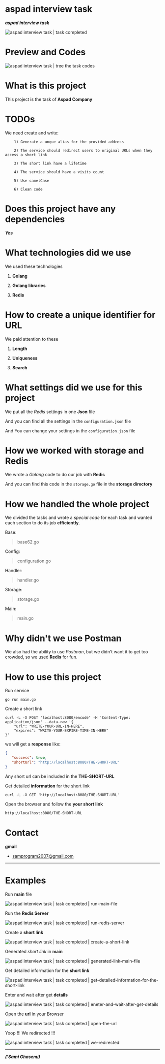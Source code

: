 # aspad interview task
<b><var>aspad interview task</var></b>

<div>
  <img
      src="/data/task-completed.png"
      alt="aspad interview task | task completed"
      style="max-width:100%;"
  />
</div>

# Preview and Codes
<div>
  <img
      src="/data/tree-the-task-codes.png"
      alt="aspad interview task | tree the task codes"
      style="max-width:100%;"
  />
</div>

# What is this project
This project is the task of <strong>Aspad Company</strong>

# TODOs
We need create and write:

        1) Generate a unque alias for the provided address

        2) The service should redirect users to original URLs when they access a short link 
        
        3) The short link have a lifetime
        
        4) The service should have a visits count 
        
        5) Use camelCase
        
        6) Clean code

# Does this project have any dependencies
***Yes***

# What technologies did we use
We used these technologies

  1. **Golang** 
  
  2. **Golang libraries**
  
  3. **Redis**

# How to create a unique identifier for URL
<div>
We paid attention to these
  
  1. **Length**
  
  2. **Uniqueness**
  
  3. **Search**
</div>

# What settings did we use for this project
We put all the <var>Redis</var> settings in one **Json** file

And you can find all the settings in the ``configuration.json`` file
  
And You can change your settings in the ``configuration.json`` file

# How we worked with storage and Redis
We wrote a <var>Golang</var> code to do our job with **Redis**

And you can find this code in the ``storage.go`` file in the **storage directory**

# How we handled the whole project
We divided the tasks and wrote a *special code* for each task and wanted each section to do its job **efficiently**.

Base:
> base62.go

Config: 
> configuration.go

Handler:
> handler.go

Storage:
> storage.go

Main:
> main.go

# Why didn't we use Postman
We also had the ability to use <var>Postman</var>, but we didn't want it to get too crowded, so we used **Redis** for fun.

# How to use this project
Run service

```golang
go run main.go
```

Create a short link 

```shell
curl -L -X POST 'localhost:8080/encode' -H 'Content-Type: application/json' --data-raw '{
    "url": "WRITE-YOUR-URL-IN-HERE",
    "expires": "WRITE-YOUR-EXPIRE-TIME-IN-HERE"
}'
```

we will get a **response** like:
```json
{
   "success": true,
   "shortUrl": "http://localhost:8080/THE-SHORT-URL"
}
```

Any short url can be included in the **THE-SHORT-URL** 

Get detailed **information** for the short link

```shell
curl -L -X GET 'http://localhost:8080/THE-SHORT-URL'
```

Open the browser and follow the **your short link**
```html
http://localhost:8080/THE-SHORT-URL
```

# Contact
**gmail**
- samprogram2007@gmail.com

<hr />

# Examples
Run **main** file 

<img
      src="/data/example/run-main-file.png"
      alt="aspad interview task | task completed | run-main-file"
      style="max-width:100%;"
/>

Run the **Redis Server**

<img
      src="/data/example/run-redis-server.png"
      alt="aspad interview task | task completed | run-redis-server"
      style="max-width:100%;"
/>

Create a **short link**

<img
      src="/data/example/create-a-short-link.png"
      alt="aspad interview task | task completed | create-a-short-link"
      style="max-width:100%;"
/>

Generated <var>short link</var> in **main** 

<img
      src="/data/example/generated-link-main-file.png"
      alt="aspad interview task | task completed | generated-link-main-file"
      style="max-width:100%;"
/>

Get detailed information for the **short link**

<img
      src="/data/example/get-detailed-information-for-the-short-link.png"
      alt="aspad interview task | task completed | get-detailed-information-for-the-short-link"
      style="max-width:100%;"
/>

Enter and wait after get **details** 

<img
      src="/data/example/eneter-and-wait-after-get-details.png"
      alt="aspad interview task | task completed | eneter-and-wait-after-get-details"
      style="max-width:100%;"
/>

Open the **url** in your Browser 

<img
      src="/data/example/open-the-url.png"
      alt="aspad interview task | task completed | open-the-url"
      style="max-width:100%;"
/>

<p>
Yoop !!!
We redirected !!!
</p>

<img
      src="/data/example/we-redirected.png"
      alt="aspad interview task | task completed | we-redirected"
      style="max-width:100%;"
/>

<hr />


***('Sami Ghasemi)***
